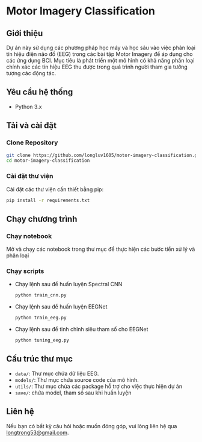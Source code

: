 # Motor Imagery Classification

## Giới thiệu

Dự án này sử dụng các phương pháp học máy và học sâu vào việc phân loại tín hiệu điện não đồ (EEG) trong các bài tập Motor Imagery để áp dụng cho các ứng dụng BCI. Mục tiêu là phát triển một mô hình có khả năng phân loại chính xác các tín hiệu EEG thu được trong quá trình người tham gia tưởng tượng các động tác.

## Yêu cầu hệ thống

- Python 3.x

## Tải và cài đặt

### Clone Repository

```sh
git clone https://github.com/longluv1605/motor-imagery-classification.git
cd motor-imagery-classification
```

### Cài đặt thư viện

Cài đặt các thư viện cần thiết bằng pip:

```sh
pip install -r requirements.txt
```

## Chạy chương trình

### Chạy notebook

Mở và chạy các notebook trong thư mục để thực hiện các bước tiền xử lý và phân loại

### Chạy scripts

- Chạy lệnh sau để huấn luyện Spectral CNN

    ```sh
    python train_cnn.py
    ```

- Chạy lệnh sau để huấn luyện EEGNet

    ```sh
    python train_eeg.py
    ```

- Chạy lệnh sau để tinh chỉnh siêu tham số cho EEGNet

    ```sh
    python tuning_eeg.py
    ```

## Cấu trúc thư mục

- `data/`: Thư mục chứa dữ liệu EEG.
- `models/`: Thư mục chứa source code của mô hình.
- `utils/`: Thư mục chứa các package hỗ trợ cho việc thực hiện dự án
- `save/`: chứa model, tham số sau khi huấn luyện

## Liên hệ

Nếu bạn có bất kỳ câu hỏi hoặc muốn đóng góp, vui lòng liên hệ qua [longtrong53@gmail.com](mailto:longtrong53@gmail.com).
